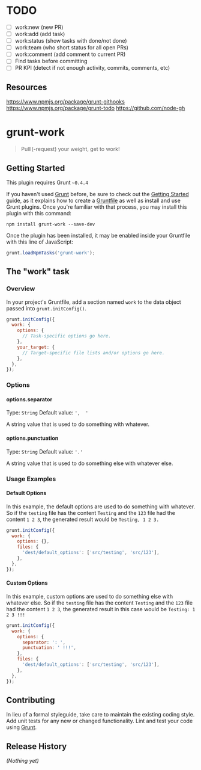 # TODO

- [ ] work:new (new PR)
- [ ] work:add (add task)
- [ ] work:status (show tasks with done/not done)
- [ ] work:team (who short status for all open PRs)
- [ ] work:comment (add comment to current PR)
- [ ] Find tasks before committing
- [ ] PR KPI (detect if not enough activity, commits, comments, etc)

##  Resources

https://www.npmjs.org/package/grunt-githooks
https://www.npmjs.org/package/grunt-todo
https://github.com/node-gh


# grunt-work

> Pulll(-request) your weight, get to work!

## Getting Started
This plugin requires Grunt `~0.4.4`

If you haven't used [Grunt](http://gruntjs.com/) before, be sure to check out the [Getting Started](http://gruntjs.com/getting-started) guide, as it explains how to create a [Gruntfile](http://gruntjs.com/sample-gruntfile) as well as install and use Grunt plugins. Once you're familiar with that process, you may install this plugin with this command:

```shell
npm install grunt-work --save-dev
```

Once the plugin has been installed, it may be enabled inside your Gruntfile with this line of JavaScript:

```js
grunt.loadNpmTasks('grunt-work');
```

## The "work" task

### Overview
In your project's Gruntfile, add a section named `work` to the data object passed into `grunt.initConfig()`.

```js
grunt.initConfig({
  work: {
    options: {
      // Task-specific options go here.
    },
    your_target: {
      // Target-specific file lists and/or options go here.
    },
  },
});
```

### Options

#### options.separator
Type: `String`
Default value: `',  '`

A string value that is used to do something with whatever.

#### options.punctuation
Type: `String`
Default value: `'.'`

A string value that is used to do something else with whatever else.

### Usage Examples

#### Default Options
In this example, the default options are used to do something with whatever. So if the `testing` file has the content `Testing` and the `123` file had the content `1 2 3`, the generated result would be `Testing, 1 2 3.`

```js
grunt.initConfig({
  work: {
    options: {},
    files: {
      'dest/default_options': ['src/testing', 'src/123'],
    },
  },
});
```

#### Custom Options
In this example, custom options are used to do something else with whatever else. So if the `testing` file has the content `Testing` and the `123` file had the content `1 2 3`, the generated result in this case would be `Testing: 1 2 3 !!!`

```js
grunt.initConfig({
  work: {
    options: {
      separator: ': ',
      punctuation: ' !!!',
    },
    files: {
      'dest/default_options': ['src/testing', 'src/123'],
    },
  },
});
```

## Contributing
In lieu of a formal styleguide, take care to maintain the existing coding style. Add unit tests for any new or changed functionality. Lint and test your code using [Grunt](http://gruntjs.com/).

## Release History
_(Nothing yet)_
